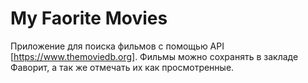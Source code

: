 # My Faorite Movies

Приложение для поиска фильмов с помощью API [https://www.themoviedb.org]. Фильмы можно сохранять в закладе Фаворит, а так же отмечать их как просмотренные.
